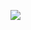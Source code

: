 ![](https://ctfserver.notion.site/image/https%3A%2F%2Fs3-us-west-2.amazonaws.com%2Fsecure.notion-static.com%2F3e30ac37-cb08-4ac9-89d9-73271b6ae425%2Fposter.jpg?id=c0d21156-5af6-4626-8d7d-770a731f728f&table=block&spaceId=c3ad219a-dbb4-4c28-8291-47bfde76d88a&width=1250&userId=&cache=v2)
